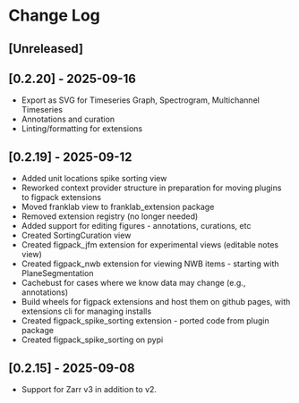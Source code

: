 # Change Log

## [Unreleased]

## [0.2.20] - 2025-09-16

- Export as SVG for Timeseries Graph, Spectrogram, Multichannel Timeseries
- Annotations and curation
- Linting/formatting for extensions

## [0.2.19] - 2025-09-12

- Added unit locations spike sorting view
- Reworked context provider structure in preparation for moving plugins to figpack extensions
- Moved franklab view to franklab_extension package
- Removed extension registry (no longer needed)
- Added support for editing figures - annotations, curations, etc
- Created SortingCuration view
- Created figpack_jfm extension for experimental views (editable notes view)
- Created figpack_nwb extension for viewing NWB items - starting with PlaneSegmentation
- Cachebust for cases where we know data may change (e.g., annotations)
- Build wheels for figpack extensions and host them on github pages, with extensions cli for managing installs
- Created figpack_spike_sorting extension - ported code from plugin package
- Created figpack_spike_sorting on pypi

## [0.2.15] - 2025-09-08
- Support for Zarr v3 in addition to v2.
